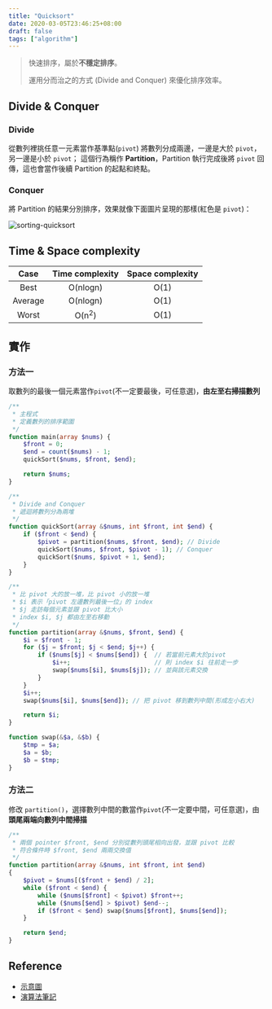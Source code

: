 ```yaml
---
title: "Quicksort"
date: 2020-03-05T23:46:25+08:00
draft: false
tags: ["algorithm"]
---
```


> 快速排序，屬於**不穩定排序**。
>
> 運用分而治之的方式 (Divide and Conquer) 來優化排序效率。

## Divide & Conquer
### Divide

從數列裡挑任意一元素當作基準點(`pivot`) 將數列分成兩邊，一邊是大於 `pivot`，另一邊是小於 `pivot`；
這個行為稱作 **Partition**，Partition 執行完成後將 `pivot` 回傳，這也會當作後續 Partition 的起點和終點。

### Conquer

將 Partition 的結果分別排序，效果就像下面圖片呈現的那樣(紅色是 `pivot`)：

![sorting-quicksort](https://picbed.stdcdn.com/2021/09/63bdbe25896c2e78e98c77ddf252a364.gif)

## Time & Space complexity

|  Case   | Time complexity  | Space complexity |
| :-----: | :--------------: | :--------------: |
|  Best   |     O(nlogn)     |       O(1)       |
| Average |     O(nlogn)     |       O(1)       |
|  Worst  | O(n<sup>2</sup>) |       O(1)       |


## 實作
### 方法一

取數列的最後一個元素當作`pivot`(不一定要最後，可任意選)，**由左至右掃描數列**

```php
/**
 * 主程式
 * 定義數列的排序範圍
 */
function main(array $nums) {
    $front = 0;
    $end = count($nums) - 1;
    quickSort($nums, $front, $end);

    return $nums;
}

/**
 * Divide and Conquer
 * 遞迴將數列分為兩堆
 */
function quickSort(array &$nums, int $front, int $end) {
    if ($front < $end) {
        $pivot = partition($nums, $front, $end); // Divide
        quickSort($nums, $front, $pivot - 1); // Conquer
        quickSort($nums, $pivot + 1, $end);
    }
}

/**
 * 比 pivot 大的放一堆，比 pivot 小的放一堆
 * $i 表示「pivot 左邊數列最後一位」的 index
 * $j 走訪每個元素並跟 pivot 比大小
 * index $i, $j 都由左至右移動
 */
function partition(array &$nums, $front, $end) {
    $i = $front - 1;
    for ($j = $front; $j < $end; $j++) {
        if ($nums[$j] < $nums[$end]) {  // 若當前元素大於pivot
            $i++;                       // 則 index $i 往前走一步
            swap($nums[$i], $nums[$j]); // 並與該元素交換
        }
    }
    $i++;                           
    swap($nums[$i], $nums[$end]); // 把 pivot 移到數列中間(形成左小右大)

    return $i;
}

function swap(&$a, &$b) {
    $tmp = $a;
    $a = $b;
    $b = $tmp;
}
```

### 方法二

修改 `partition()`，選擇數列中間的數當作`pivot`(不一定要中間，可任意選)，由**頭尾兩端向數列中間掃描**

```php
/**
 * 兩個 pointer $front, $end 分別從數列頭尾相向出發，並跟 pivot 比較
 * 符合條件時 $front, $end 兩兩交換值
 */
function partition(array &$nums, int $front, int $end)
{
    $pivot = $nums[($front + $end) / 2];
    while ($front < $end) {
        while ($nums[$front] < $pivot) $front++;
        while ($nums[$end] > $pivot) $end--;
        if ($front < $end) swap($nums[$front], $nums[$end]);
    }

    return $end;
}
```

## Reference

- [示意圖](https://commons.wikimedia.org/wiki/File:Quicksort.gif)
- [演算法筆記](https://web.ntnu.edu.tw/~algo/Sort.html)
